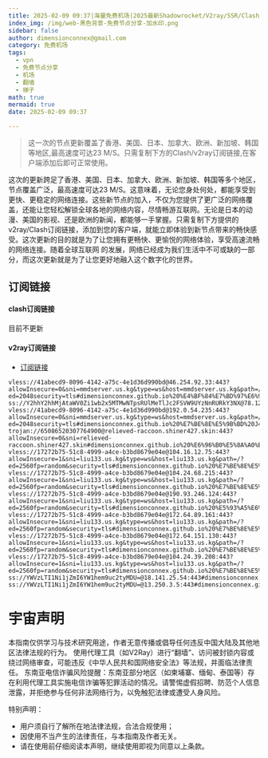 ```yaml
---
title: 2025-02-09 09:37|海量免费机场|2025最新Shadowrocket/V2ray/SSR/Clash免费节点高速订阅机场
index_img: /img/web-黑色背景-免费节点分享-加水印.png
sidebar: false
author: dimensionconnex@gmail.com
category: 免费机场
tags:
  - vpn
  - 免费节点分享
  - 机场
  - 翻墙
  - 梯子
math: true
mermaid: true
date: 2025-02-09 09:37

---
```

> 这一次的节点更新覆盖了香港、美国、日本、加拿大、欧洲、新加坡、韩国等地区,最高速度可达23 M/S。只需复制下方的Clash/v2ray订阅链接,在客户端添加后即可正常使用。

<!-- more -->
这次的更新跨足了香港、美国、日本、加拿大、欧洲、新加坡、韩国等多个地区，节点覆盖广泛，最高速度可达23 M/S。这意味着，无论您身处何处，都能享受到更快、更稳定的网络连接。这些新节点的加入，不仅为您提供了更广泛的网络覆盖，还能让您轻松解锁全球各地的网络内容，尽情畅游互联网。无论是日本的动漫、美国的影视、还是欧洲的新闻，都能够一手掌握。只需复制下方提供的v2ray/Clash订阅链接，添加到您的客户端，就能立即体验到新节点带来的畅快感受。这次更新的目的就是为了让您拥有更畅快、更愉悦的网络体验，享受高速流畅的网络连接。随着全球互联网
的发展，网络已经成为我们生活中不可或缺的一部分，而这次更新就是为了让您更好地融入这个数字化的世界。
<!-- 广告位 -->

<!-- 广告位 -->
## 订阅链接

#### clash订阅链接
目前不更新


#### v2ray订阅链接
- [订阅链接](https://dimensionconnex.github.io/assets/links/airport/2025-02/free-IAW70TGXKY48CYW6.txt)
```text
vless://41abecd9-8096-4142-a75c-4e1d36d990bd@46.254.92.33:443?allowInsecure=0&sni=mmdserver.us.kg&type=ws&host=mmdserver.us.kg&path=/?ed=2048security=tls#dimensionconnex.github.io%20%E4%BF%84%E7%BD%97%E6%96%AF%E8%81%94%E9%82%A6%20I2JDYNGJ
ss://Y2hhY2hhMjAtaWV0Zi1wb2x5MTMwNTpsRUlMeTlJc2FSVW9UYzNnRURkY3NX@78.129.140.11:443#dimensionconnex.github.io%20%E8%8B%B1%E5%9B%BD%20I2XIV106
vless://41abecd9-8096-4142-a75c-4e1d36d990bd@192.0.54.235:443?allowInsecure=0&sni=mmdserver.us.kg&type=ws&host=mmdserver.us.kg&path=/?ed=2048security=tls#dimensionconnex.github.io%20%E7%BE%8E%E5%9B%BD%20J4VO3555
trojan://65086520307764900@relieved-raccoon.shiner427.skin:443?allowInsecure=0&sni=relieved-raccoon.shiner427.skin#dimensionconnex.github.io%20%E6%96%B0%E5%8A%A0%E5%9D%A1%20JNGH48YF
vless://17272b75-51c8-4999-a4ce-b3bd8679e04e@104.16.12.75:443?allowInsecure=1&sni=liu133.us.kg&type=ws&host=liu133.us.kg&path=/?ed=2560fp=random&security=tls#dimensionconnex.github.io%20%E7%BE%8E%E5%9B%BD%20EQJTIRTM
vless://17272b75-51c8-4999-a4ce-b3bd8679e04e@104.24.68.215:443?allowInsecure=1&sni=liu133.us.kg&type=ws&host=liu133.us.kg&path=/?ed=2560fp=random&security=tls#dimensionconnex.github.io%20%E7%BE%8E%E5%9B%BD%204QOEZAY7
vless://17272b75-51c8-4999-a4ce-b3bd8679e04e@190.93.246.124:443?allowInsecure=1&sni=liu133.us.kg&type=ws&host=liu133.us.kg&path=/?ed=2560fp=random&security=tls#dimensionconnex.github.io%20%E5%93%A5%E6%96%AF%E8%BE%BE%E9%BB%8E%E5%8A%A0%20U6FL0IHC
vless://17272b75-51c8-4999-a4ce-b3bd8679e04e@172.64.89.161:443?allowInsecure=1&sni=liu133.us.kg&type=ws&host=liu133.us.kg&path=/?ed=2560fp=random&security=tls#dimensionconnex.github.io%20%E7%BE%8E%E5%9B%BD%20IRIOSBOC
vless://17272b75-51c8-4999-a4ce-b3bd8679e04e@172.64.151.130:443?allowInsecure=1&sni=liu133.us.kg&type=ws&host=liu133.us.kg&path=/?ed=2560fp=random&security=tls#dimensionconnex.github.io%20%E7%BE%8E%E5%9B%BD%20ITRIE7OA
vless://17272b75-51c8-4999-a4ce-b3bd8679e04e@104.24.39.208:443?allowInsecure=1&sni=liu133.us.kg&type=ws&host=liu133.us.kg&path=/?ed=2560fp=random&security=tls#dimensionconnex.github.io%20%E7%BE%8E%E5%9B%BD%20AO2VGBOR
ss://YWVzLTI1Ni1jZmI6YW1hem9uc2tyMDU=@18.141.25.54:443#dimensionconnex.github.io%20%E6%96%B0%E5%8A%A0%E5%9D%A1%205BKVEZU2
ss://YWVzLTI1Ni1jZmI6YW1hem9uc2tyMDU=@13.250.3.5:443#dimensionconnex.github.io%20%E6%96%B0%E5%8A%A0%E5%9D%A1%205K743TDC
```

<!-- universe_declaration -->
# 宇宙声明
本指南仅供学习与技术研究用途，作者无意传播或倡导任何违反中国大陆及其他地区法律法规的行为。
使用代理工具（如V2Ray）进行“翻墙”、访问被封锁内容或绕过网络审查，可能违反《中华人民共和国网络安全法》等法规，并面临法律责任。
东南亚电信诈骗风险提醒：东南亚部分地区（如柬埔寨、缅甸、泰国等）存在利用代理工具实施电信诈骗等犯罪活动的情况。请警惕虚假招聘、防范个人信息泄露，并拒绝参与任何非法网络行为，以免触犯法律或遭受人身风险。

特别声明：
- 用户须自行了解所在地法律法规，合法合规使用；
- 因使用不当产生的法律责任，与本指南及作者无关。
- 请在使用前仔细阅读本声明，继续使用即视为同意以上条款。
<!-- universe_declaration -->